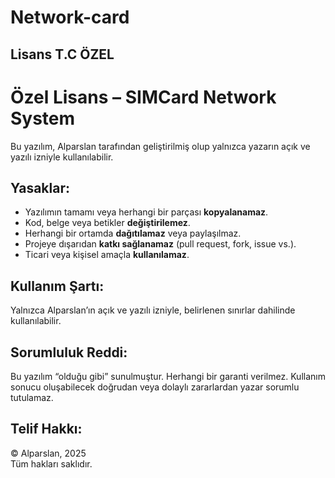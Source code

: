 # Network-card
## Lisans  T.C ÖZEL

# Özel Lisans – SIMCard Network System

Bu yazılım, Alparslan tarafından geliştirilmiş olup yalnızca yazarın açık ve yazılı izniyle kullanılabilir.

## Yasaklar:
- Yazılımın tamamı veya herhangi bir parçası **kopyalanamaz**.
- Kod, belge veya betikler **değiştirilemez**.
- Herhangi bir ortamda **dağıtılamaz** veya paylaşılmaz.
- Projeye dışarıdan **katkı sağlanamaz** (pull request, fork, issue vs.).
- Ticari veya kişisel amaçla **kullanılamaz**.

## Kullanım Şartı:
Yalnızca Alparslan’ın açık ve yazılı izniyle, belirlenen sınırlar dahilinde kullanılabilir.

## Sorumluluk Reddi:
Bu yazılım “olduğu gibi” sunulmuştur. Herhangi bir garanti verilmez. Kullanım sonucu oluşabilecek doğrudan veya dolaylı zararlardan yazar sorumlu tutulamaz.

## Telif Hakkı:
© Alparslan, 2025  
Tüm hakları saklıdır.
